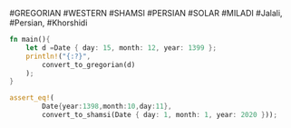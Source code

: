 #GREGORIAN #WESTERN #SHAMSI #PERSIAN #SOLAR #MILADI #Jalali, #Persian, #Khorshidi      
```rust
fn main(){
    let d =Date { day: 15, month: 12, year: 1399 };
    println!("{:?}",
        convert_to_gregorian(d)
    );
}

assert_eq!(
        Date{year:1398,month:10,day:11},
        convert_to_shamsi(Date { day: 1, month: 1, year: 2020 }));
```
